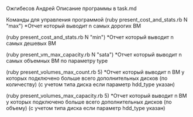 Ожгибесов Андрей
Описание программы в task.md

Команды для управления программой
(ruby present_cost_and_stats.rb N "max") *Отчет который выводит n самых дорогих ВМ

(ruby present_cost_and_stats.rb N "min") *Отчет который выводит n самых дешевых ВМ

(ruby present_vm_max_capacity.rb N "sata") *Отчет который выводит n самых объемных ВМ по параметру type

(ruby present_volumes_max_count.rb 5) *Отчет который выводит n ВМ у которых подключено больше всего дополнительных дисков (по количеству) (с учетом типа диска если параметр hdd_type указан)

(ruby present_volumes_max_capacity.rb 5) *Отчет который выводит n ВМ у которых подключено больше всего дополнительных дисков (по объему) (с учетом типа диска если параметр hdd_type указан)

